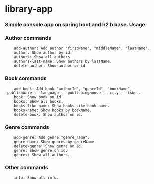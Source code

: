 # library-app

### Simple console app on spring boot and h2 b base. Usage:

### Author commands
        add-author: Add author "firstName", "middleName", "lastName".
        author: Show author by id.
        authors: Show all authors.
        authors-last-name: Show authors by lastName.
        delete-author: Show author on id.

### Book commands
        add-book: Add book "authorId", "genreId", "bookName", "publishDate", "language", "publishingHouse", "city", "isbn".
        book: Show book on id.
        books: Show all books.
        books-like-name: Show books like book name.
        books-name: Show books by bookName.
        delete-book: Show author on id.

### Genre commands
        add-genre: Add genre "genre_name".
        genre-name: Show genres by genreName.
        delete-genre: Show genre on id.
        genre: Show genre on id.
        genres: Show all authors.

### Other commands
        info: Show all info.
